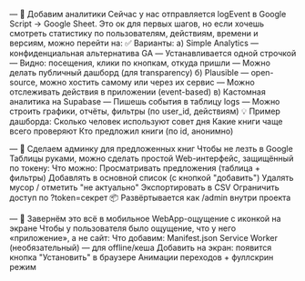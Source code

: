 — 🚀 Добавим аналитики
Сейчас у нас отправляется logEvent в Google Script → Google Sheet. Это ок для первых шагов, но если хочешь смотреть статистику по пользователям, действиям, времени и версиям, можно перейти на:
✅ Варианты:
а) Simple Analytics — конфиденциальная альтернатива GA
— Устанавливается одной строчкой
— Видно: посещения, клики по кнопкам, откуда пришли
— Можно делать публичный дашборд (для transparency)
б) Plausible — open-source, можно хостить самому или через их сервис
— Можно отслеживать действия в приложении (event-based)
в) Кастомная аналитика на Supabase
— Пишешь события в таблицу logs
— Можно строить графики, отчёты, фильтры (по user_id, действиям)
💡 Пример дашборда:
Сколько человек используют совет дня
Какие книги чаще всего проверяют
Кто предложил книги (по id, анонимно)

— 🧩 Сделаем админку для предложенных книг
Чтобы не лезть в Google Таблицы руками, можно сделать простой Web-интерфейс, защищённый по токену:
Что можно:
Просматривать предложения (таблица + фильтры)
Добавлять в основной список (с кнопкой "добавить")
Удалять мусор / отметить "не актуально"
Экспортировать в CSV
Ограничить доступ по ?token=секрет
📦 Развёртывается как /admin внутри проекта

— 📱 Завернём это всё в мобильное WebApp-ощущение с иконкой на экране
Чтобы у пользователя было ощущение, что у него «приложение», а не сайт:
Что добавим:
Manifest.json
Service Worker (необязательный) — для offline/кеша
Добавить на экран: появится кнопка "Установить" в браузере
Анимации переходов + фуллскрин режим
